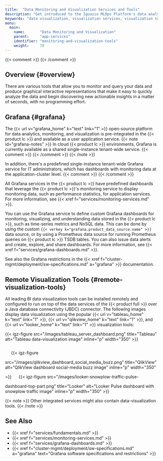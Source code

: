 ```yaml
---
title:  "Data Monitoring and Visualization Services and Tools"
description: "Get introduced to the Iguazio MLOps Platform's data analytics, monitoring, and visualization services and tools."
keywords: "data visualization, visualization services, visualization tools, visualization, data analytics, analytics services, analytics tools, analytics, data monitoring, monitoring services, monitoring service, monitoring tools, monitoring, remote visualization, grafana, grafana dashboards, application-cluster monitoring, app-cluster monitoring, application-cluster dashboards, application cluster, looker, qlikview, tableau, remote analytics, remote monitoring"
menu:
  main:
    name:       "Data Monitoring and Visualization"
    parent:     "app-services"
    identifier: "monitoring-and-visualization-tools"
    weight:     70
---
```

{{< comment >}}<!-- [SITE-RESTRUCT] Replaces
  intro/ecosystem/app-services.md#data-visualization-tools. -->
{{< /comment >}}

<!-- //////////////////////////////////////// -->
## Overview {#overview}

There are various tools that allow you to monitor and query your data and produce graphical interactive representations that make it easy to quickly analyze the data and begin discovering new actionable insights in a matter of seconds, with no programming effort.

<!-- //////////////////////////////////////// -->
## Grafana {#grafana}

The {{< url v="grafana_home" k="text" link="1" >}} open-source platform for data analytics, monitoring, and visualization is pre-integrated in the {{< product lc >}} and available as a user application service.
{{< note id="grafana-notes" >}}
<a id="grafana-cloud-single-tenant-wide-service-note"></a>In cloud {{< product lc >}} environments, Grafana is currently available as a shared single-instance tenant-wide service.
{{< comment >}}<!-- [c-grafana-cloud-single-tenant-wide-service] -->
{{< /comment >}}
{{< /note >}}

In addition, there's a predefined single-instance tenant-wide Grafana service for IT administrators, which has dashboards with monitoring data at the application-cluster level.
{{< comment >}}<!-- [c-grafana-app-cluster-service] -->
{{< /comment >}}

All Grafana services in the {{< product lc >}} have predefined dashboards that leverage the {{< product lc >}}'s monitoring service to display monitoring data, such as performance statistics, for application services.
For more information, see {{< xref f="services/monitoring-services.md" >}}.

You can use the Grafana service to define custom Grafana dashboards for monitoring, visualizing, and understanding data stored in the {{< product lc >}}, such as time-series metrics and NoSQL data.
This can be done by using the custom `{{< verkey k="grafana.product_data_source.name" >}}` data source, or by using a Prometheus data source for running Prometheus queries on {{< product lc >}} TSDB tables.
You can also issue data alerts and create, explore, and share dashboards.
For more information, see {{< xref f="services/grafana-dashboards.md" >}}.

See also the Grafana restrictions in the {{< xref f="cluster-mgmt/deployment/sw-specifications.md" a="grafana" >}} documentation.

<!-- //////////////////////////////////////// -->
## Remote Visualization Tools {#remote-visualization-tools}

All leading BI data visualization tools can be installed remotely and configured to run on top of the data services of the {{< product full >}} over a Java database connectivity (JBDC) connector.
The following images display data visualization using the popular {{< url v="tableau_home" k="text" link="1" >}}, {{< url v="qlikview_home" k="text" link="1" >}}, and {{< url v="looker_home" k="text" link="1" >}} visualization tools:

{{< igz-figure src="/images/tableau_server_dashboard.png" title="Tableau" alt="Tableau data-visualization image" inline="p" width="350" >}}
<p style="display: inline-block">&nbsp;&nbsp;&nbsp;&nbsp;</p>
{{< igz-figure src="/images/qlikview_dashboard_social_media_buzz.png" title="QlikView" alt="QlikView dashboard social-media buzz image" inline="p" width="350" >}}
<p style="display: inline-block">&nbsp;&nbsp;&nbsp;&nbsp;</p>
{{< igz-figure src="/images/looker-snowplow-traffic-pulse-dashboard-top-part.png" title="Looker" alt="Looker Pulse dashboard with snowplow traffic image" inline="p" width="350" >}}

{{< note >}}
Other integrated services might also contain data-visualization tools.
{{< /note >}}

<!-- //////////////////////////////////////// -->
## See Also

- {{< xref f="services/fundamentals.md" >}}
- {{< xref f="services/monitoring-services.md" >}}
- {{< xref f="services/grafana-dashboards.md" >}}
- {{< xref f="cluster-mgmt/deployment/sw-specifications.md" a="grafana" text="Grafana software specifications and restrictions" >}}

